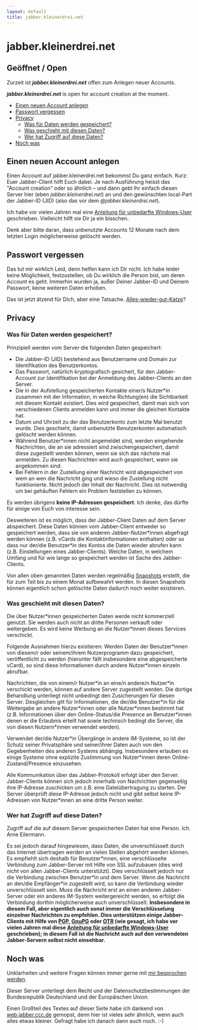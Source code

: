 ```yaml
---
layout: default
title: jabber.kleinerdrei.net
---
```

# jabber.kleinerdrei.net

<div class="alert alert-success">
  <h2>Geöffnet / Open</h2>
  <p>Zurzeit ist <strong><em>jabber.kleinerdrei.net</em></strong> offen zum Anlegen neuer Accounts.</p>
  <p><strong><em>jabber.kleinerdrei.net</em></strong> is open for account creation at the moment.</p>
</div>

<!---
<div class="alert alert-error">
  <h2>Registration Closed!</h2>
  <strong><em>jabber.kleinerdrei.net</em></strong> is closed for registration at the moment. Try again in a while.
</div>
-->

* [Einen neuen Account anlegen](#einen_neuen_account_anlegen)
* [Passwort vergessen](#passwort_vergessen)
* [Privacy](#privacy)
  * [Was für Daten werden gespeichert?](#was_fr_daten_werden_gespeichert)
  * [Was geschieht mit diesen Daten?](#was_geschieht_mit_diesen_daten)
  * [Wer hat Zugriff auf diese Daten?](#wer_hat_zugriff_auf_diese_daten)
* [Noch was](#noch_was)

## Einen neuen Account anlegen

Einen Account auf jabber.kleinerdrei.net bekommst Du ganz einfach. Kurz: Euer Jabber-Client hilft Euch dabei. Je nach Ausführung heisst das "Account creation" oder so ähnlich – und dann gebt Ihr einfach diesen Server hier (eben *jabber.kleinerdrei.net*) an und den gewünschten local-Part der Jabber-ID (JID) (also das vor dem *@jabber.kleinerdrei.net*).

Ich habe vor vielen Jahren mal eine [Anleitung für unbedarfte Windows-User](/legacy/2008-01-18-verschlusseltes-chatten-mit-pidgin-und-otr-unter-windows-fur-anfanger) geschrieben. Vielleicht hilft sie Dir ja ein bisschen.

Denk aber bitte daran, dass unbenutzte Accounts 12 Monate nach dem letzten Login möglicherweise gelöscht werden.

## Passwort vergessen

Das tut mir wirklich Leid, denn helfen kann ich Dir nicht. Ich habe leider keine Möglichkeit, festzustellen, ob Du wirklich die Person bist, um deren Account es geht. Immerhin wurden ja, außer Deiner Jabber-ID und Deinem Passwort, keine weiteren Daten erhoben.

Das ist jetzt ätzend für Dich, aber eine Tatsache. [Alles-wieder-gut-Katze](http://pattex.soup.io/post/308768587/Jetzt-ist-alles-wieder-gut-Katze)?

## Privacy

### Was für Daten werden gespeichert?
Prinzipiell werden vom Server die folgenden Daten gespeichert:

* Die Jabber-ID (JID) bestehend aus Benutzername und Domain zur Identifikation des Benutzerkontos.
* Das Passwort, natürlich kryptografisch gesichert, für den Jabber-Account zur Identifikation bei der Anmeldung des Jabber-Clients an den Server.
* Die in der Aufstellung gespeicherten Kontakte einer/s Nutzer\*in zusammen mit der Information, in welche Richtung(en) die Sichtbarkeit mit diesem Kontakt existiert. Dies wird gespeichert, damit man sich von verschiedenen Clients anmelden kann und immer die gleichen Kontakte hat.
* Datum und Uhrzeit zu der das Benutzerkonto zum letzte Mal benutzt wurde. Dies geschieht, damit unbenutzte Benutzerkonten automatisch gelöscht werden können.
* Während Benutzer\*innen nicht angemeldet sind, werden eingehende Nachrichten, die an sie adressiert sind zwischengespeichert, damit diese zugestellt werden können, wenn sie sich das nächste mal anmelden. Zu diesen Nachrichten wird auch gespeichert, wann sie angekommen sind.
* Bei Fehlern in der Zustellung einer Nachricht wird abgespeichert von wem an wen die Nachricht ging und wieso die Zustellung nicht funktionierte. Nicht jedoch der Inhalt der Nachricht. Dies ist notwendig um bei gehäuften Fehlern ein Problem feststellen zu können.

Es werden übrigens **keine IP-Adressen gespeichert**. Ich denke, das dürfte für einige von Euch von interesse sein.

Desweiteren ist es möglich, dass der Jabber-Client Daten auf dem Server abspeichert. Diese Daten können vom Jabber-Client entweder so gespeichert werden, dass sie von anderen Jabber-Nutzer\*innen abgefragt werden können (z.B. vCards die Kontaktinformationen enthalten) oder so dass nur der/die Benutzer\*in des Kontos die Daten wieder abrufen kann (z.B. Einstellungen eines Jabber-Clients).
Welche Daten, in welchem Umfang und für wie lange so gespeichert werden ist Sache des Jabber-Clients.

Von allen oben genannten Daten werden regelmäßig [Snapshots](https://de.wikipedia.org/wiki/Schnappschuss_%28Informationstechnik%29) erstellt, die für zum Teil bis zu einem Monat aufbewahrt werden. In diesen Snapshots können eigentlich schon gelöschte Daten dadurch noch weiter existieren.

### Was geschieht mit diesen Daten?

Die über Nutzer\*innen gespeicherten Daten werde nicht kommerziell genutzt. Sie werden auch nicht an dritte Personen verkauft oder weitergeben. Es wird keine Werbung an die Nutzer\*innen dieses Services verschickt.

Folgende Ausnahmen hierzu existieren: Werden Daten der Benutzer\*innen von diesem/r oder seinem/ihrem Nutzerprogramm dazu gespeichert, veröffentlicht zu werden (hierunter fällt insbesondere eine abgespeicherte vCard), so sind diese Informationen durch andere Nutzer\*innen einzeln abrufbar.

Nachrichten, die von einem/r Nutzer\*in an eine/n andere/n Nutzer\*in verschickt werden, können auf andere Server zugestellt werden. Die dortige Behandlung unterliegt nicht unbedingt den Zusicherungen für diesen Server. Desgleichen gilt für Informationen, die der/die Benutzer\*in für die Weitergabe an andere Nutzer\*innen oder alle Nutzer\*innen bestimmt hat (z.B. Informationen über den Online-Status/die Presence an Benutzer\*innen denen er die Erlaubnis erteilt hat sowie technisch bedingt die Server, die von diesen Nutzern\*innen verwendet werden).

Verwendet der/die Nutzer\*in Übergänge in andere IM-Systeme, so ist der Schutz seiner Privatsphäre und seiner/ihrer Daten auch von den Gegebenheiten des anderen Systems abhängig. Insbesondere erlauben es einige Systeme ohne explizite Zustimmung von Nutzer\*innen deren Online-Zustand/Presence einzusehen.

Alle Kommunikation über das Jabber-Protokoll erfolgt über den Server. Jabber-Clients können sich jedoch innerhalb von Nachrichten gegenseitig ihre IP-Adresse zuschicken um z.B. eine Dateiübertragung zu starten. Der Server überprüft diese IP-Adresse jedoch nicht und gibt selbst keine IP-Adressen von Nutzer\*innen an eine dritte Person weiter.

### Wer hat Zugriff auf diese Daten?

Zugriff auf die auf diesem Server gespeicherten Daten hat eine Person. Ich. Arne Eilermann.

Es sei jedoch darauf hingewiesen, dass Daten, die unverschlüsselt durch das Internet übertragen werden an vielen Stellen abgehört werden können. Es empfiehlt sich deshalb für Benutzer\*innen, eine verschlüsselte Verbindung zum Jabber-Server mit Hilfe von SSL aufzubauen (dies wird nicht von allen Jabber-Clients unterstützt). Dies verschlüsselt jedoch nur die Verbindung zwischen Benutzer\*in und dem Server. Wenn die Nachricht an den/die Empfänger\*in zugestellt wird, so kann die Verbindung wieder unverschlüsselt sein. Muss die Nachricht erst an einen anderen Jabber-Server oder ein anderes IM-System weitergereicht werden, so erfolgt die Verbindung dorthin möglicherweise auch unverschlüsselt. **Insbesondere in diesem Fall, aber eigentlich auch sonst immer die Verschlüsselung einzelner Nachrichten zu empfehlen. Dies unterstützen einige Jabber-Clients mit Hilfe von [PGP](https://de.wikipedia.org/wiki/Pretty_Good_Privacy), [GnuPG](https://de.wikipedia.org/wiki/GNU_Privacy_Guard) oder [OTR](https://de.wikipedia.org/wiki/Off-the-Record_Messaging) (wie gesagt, ich habe vor vielen Jahren mal diese [Anleitung für unbedarfte Windows-User](http://localhost/legacy/2008-01-18-verschlusseltes-chatten-mit-pidgin-und-otr-unter-windows-fur-anfanger) geschrieben); in diesem Fall ist die Nachricht auch auf den verwendeten Jabber-Servern selbst nicht einsehbar.**

## Noch was
Unklarheiten und weitere Fragen können immer gerne mit [mir besprochen werden](/about#contact_me).

Dieser Server unterliegt dem Recht und der Datenschutzbestimmungen der Bundesrepublik Deutschland und der Europäischen Union.

Einen Großteil des Textes auf dieser Seite habe ich dankend von [web.jabber.ccc.de](http://web.jabber.ccc.de) gemopst, denn hier ist vieles sehr ähnlich, wenn auch alles etwas kleiner. Gefragt habe ich danach dann auch noch. :-)
